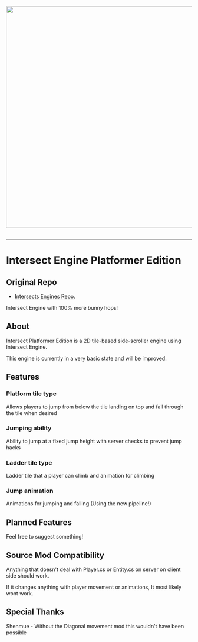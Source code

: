 <div align="center">
  <img width="600" src="https://i.imgur.com/1IecyhN.png"><br><br>
</div>

-----------------

# Intersect Engine Platformer Edition

## Original Repo

 * [Intersects Engines Repo](https://github.com/AscensionGameDev/Intersect-Engine).

Intersect Engine with 100% more bunny hops!

## About

Intersect Platformer Edition is a 2D tile-based side-scroller engine using Intersect Engine.

This engine is currently in a very basic state and will be improved.

## Features

### Platform tile type

Allows players to jump from below the tile landing on top and fall through the tile when desired

### Jumping ability

Ability to jump at a fixed jump height with server checks to prevent jump hacks

### Ladder tile type

Ladder tile that a player can climb and animation for climbing

### Jump animation

Animations for jumping and falling (Using the new pipeline!)

## Planned Features

Feel free to suggest something!

## Source Mod Compatibility

Anything that doesn't deal with Player.cs or Entity.cs on server on client side should work.

If it changes anything with player movement or animations, It most likely wont work.

## Special Thanks

Shenmue - Without the Diagonal movement mod this wouldn't have been possible


